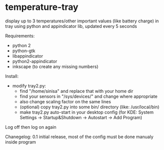 # temperature-tray
display up to 3 temperatures/other important values (like battery charge) in tray using python and appindicator lib, updated every 5 seconds

Requirements:
- python 2
- python-gtk
- libappindicator
- python2-appindicator
- inkscape (to create any missing numbers)

Install:
- modify tray2.py:
  - find "/home/sinisa" and replace that with your home dir
  - find your sensors in "/sys/devices/" and change where appropriate
  - also change scaling factor on the same lines
  - (optional) copy tray2.py into some bin/ directory (like: /usr/local/bin)
  - make tray2.py auto-start in your desktop config (for KDE: System Settings -> Startup&Shutdown -> Autostart -> Add Program)

Log off then log on again

Chanegelog:
0.1 initial release, most of the config must be done manualy inside program



